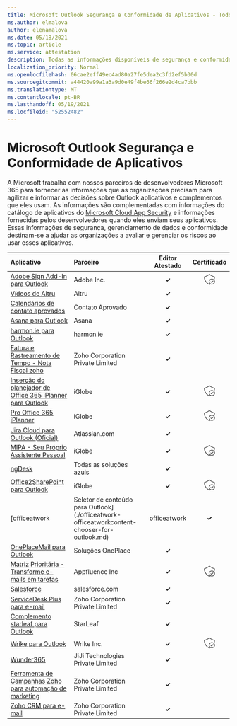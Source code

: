 ```yaml
---
title: Microsoft Outlook Segurança e Conformidade de Aplicativos - Todos os Aplicativos
ms.author: elmalova
author: elenamalova
ms.date: 05/18/2021
ms.topic: article
ms.service: attestation
description: Todas as informações disponíveis de segurança e conformidade para todos os aplicativos Outlook Microsoft.
localization_priority: Normal
ms.openlocfilehash: 06cae2eff49ec4ad80a27fe5dea2c3fd2ef5b30d
ms.sourcegitcommit: a44420a99a1a3a9d0e49f4be66f266e2d4ca7bbb
ms.translationtype: MT
ms.contentlocale: pt-BR
ms.lasthandoff: 05/19/2021
ms.locfileid: "52552482"
---
```

# <a name="microsoft-outlook-app-security-and-compliance"></a>Microsoft Outlook Segurança e Conformidade de Aplicativos

A Microsoft trabalha com nossos parceiros de desenvolvedores Microsoft 365 para fornecer as informações que as organizações precisam para agilizar e informar as decisões sobre Outlook aplicativos e complementos que eles usam. As informações são complementadas com informações do catálogo de aplicativos do [Microsoft Cloud App Security](https://www.microsoft.com/en-us/enterprise-mobility-security/cloud-app-security) e informações fornecidas pelos desenvolvedores quando eles enviam seus aplicativos. Essas informações de segurança, gerenciamento de dados e conformidade destinam-se a ajudar as organizações a avaliar e gerenciar os riscos ao usar esses aplicativos.

| **Aplicativo** | **Parceiro** | **Editor Atestado** | **Certificado** |
|:--------|:------------|:----------------------:|:-------------:|
| [Adobe Sign Add-In para Outlook](./adobe-inc-sign-add-in-for-outlook.md) | Adobe Inc. | **✓** | <img alt="Certified application badge" src="../media/certified-badge.png" height="25" width="25" /> |
| [Vídeos de Altru](./altru-videos.md) | Altru | **✓** |  |
| [Calendários de contato aprovados](./approved-contact-calendars.md) | Contato Aprovado | **✓** |  |
| [Asana para Outlook](./asana-for-outlook.md) | Asana | **✓** |  |
| [harmon.ie para Outlook](./harmonie-corporation-for-outlook.md) | harmon.ie | **✓** |  |
| [Fatura e Rastreamento de Tempo - Nota Fiscal zoho](./zoho-corporation-private-limited-invoice-and-time-tracking.md) | Zoho Corporation Private Limited | **✓** |  |
| [Inserção do planejador de Office 365 iPlanner para Outlook](./iglobe-iplanner-office-365-planner-add-in-for-outlook.md) | iGlobe | **✓** | <img alt="Certified application badge" src="../media/certified-badge.png" height="25" width="25" /> |
| [Pro Office 365 iPlanner](./iglobe-iplanner-pro-office-365.md) | iGlobe | **✓** | <img alt="Certified application badge" src="../media/certified-badge.png" height="25" width="25" /> |
| [Jira Cloud para Outlook (Oficial)](./atlassiancom-jira-cloud-for-outlook-official.md) | Atlassian.com | **✓** |  |
| [MIPA - Seu Próprio Assistente Pessoal](./iglobe-mipa-your-own-personal-assistant.md) | iGlobe | **✓** | <img alt="Certified application badge" src="../media/certified-badge.png" height="25" width="25" /> |
| [ngDesk](./all-blue-solutions-ngdesk.md) | Todas as soluções azuis | **✓** |  |
| [Office2SharePoint para Outlook](./iglobe-office2sharepoint-for-outlook.md) | iGlobe | **✓** | <img alt="Certified application badge" src="../media/certified-badge.png" height="25" width="25" /> |
| [officeatwork | Seletor de conteúdo para Outlook](./officeatwork-officeatworkcontent-chooser-for-outlook.md) | officeatwork | **✓** | <img alt="Certified application badge" src="../media/certified-badge.png" height="25" width="25" /> |
| [OnePlaceMail para Outlook](./oneplace-solutions-oneplacemail-for-outlook.md) | Soluções OnePlace | **✓** |  |
| [Matriz Prioritária - Transforme e-mails em tarefas](./appfluence-inc-priority-matrix-turn-emails-into-tasks.md) | Appfluence Inc | **✓** | <img alt="Certified application badge" src="../media/certified-badge.png" height="25" width="25" /> |
| [Salesforce](./salesforcecom-salesforce.md) | salesforce.com | **✓** |  |
| [ServiceDesk Plus para e-mail](./zoho-corporation-private-limited-servicedesk-plus-for-email.md) | Zoho Corporation Private Limited | **✓** |  |
| [Complemento starleaf para Outlook](./starleaf-add-in-for-outlook.md) | StarLeaf | **✓** |  |
| [Wrike para Outlook](./wrike-inc-for-outlook.md) | Wrike Inc. | **✓** | <img alt="Certified application badge" src="../media/certified-badge.png" height="25" width="25" /> |
| [Wunder365](./jiji-technologies-private-limited-wunder365.md) | JiJi Technologies Private Limited | **✓** |  |
| [Ferramenta de Campanhas Zoho para automação de marketing](./zoho-corporation-private-limited-campaigns-tool-for-marketing-automation.md) | Zoho Corporation Private Limited | **✓** |  |
| [Zoho CRM para e-mail](./zoho-corporation-private-limited-crm-for-email.md) | Zoho Corporation Private Limited | **✓** |  |
